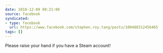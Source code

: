 ```yaml
---
date: 2010-12-09 08:21:00
source: facebook
syndicated:
- type: facebook
  url: https://www.facebook.com/stephen.roy.tang/posts/109488312456465
tags: []
---
```


Please raise your hand if you have a Steam account!